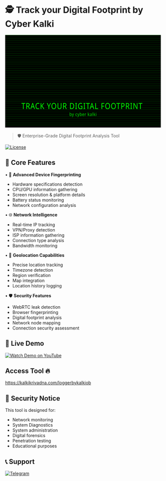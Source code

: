 # 🕵️ Track your Digital Footprint by Cyber Kalki

<div align="center">
  <img src="logo.svg" width="800" height="300" alt="Cyber Kalki Logo">
</div>

  > 🛡️ Enterprise-Grade Digital Footprint Analysis Tool

  [![License](https://img.shields.io/badge/license-MIT-yellow.svg)](LICENSE)
</div>

## 🌟 Core Features

• 📲 **Advanced Device Fingerprinting**
  - Hardware specifications detection
  - CPU/GPU information gathering
  - Screen resolution & platform details
  - Battery status monitoring
  - Network configuration analysis

• 🌐 **Network Intelligence**
  - Real-time IP tracking
  - VPN/Proxy detection
  - ISP information gathering
  - Connection type analysis
  - Bandwidth monitoring

• 📍 **Geolocation Capabilities**
  - Precise location tracking
  - Timezone detection
  - Region verification
  - Map integration
  - Location history logging

• 🛡️ **Security Features**
  - WebRTC leak detection
  - Browser fingerprinting
  - Digital footprint analysis
  - Network node mapping
  - Connection security assessment

## 🚀 Live Demo
  <!-- YouTube Link -->
  [![Watch Demo on YouTube](https://img.shields.io/badge/Watch_Demo-YouTube-red?style=for-the-badge&logo=youtube)](https://youtube.com/shorts/klT4bEOtGgc?si=eCZNsqj2Y_hF9XtB)


##  Access Tool 🔥 
https://kalkikrivadna.com/loggerbykalkiob
  
## 🔐 Security Notice
This tool is designed for:
- Network monitoring
- System Diagnostics 
- System administration
- Digital forensics
- Penetration testing
- Educational purposes

## 📞 Support
[![Telegram](https://img.shields.io/badge/Telegram-2CA5E0?style=for-the-badge&logo=telegram&logoColor=white)](https://t.me/kalkimahavatar)
